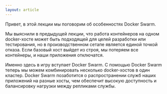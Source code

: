 ```yaml
---
layout: article
---
```

Привет, в этой лекции мы поговорим об особенностях Docker Swarm.

Мы выяснили в предыдущей лекции, что работа контейнеров на одном docker-хосте может быть подходящей для целей разработки или тестирования, но в производственном сетапе является единой точкой отказа. Если базовый хост выйдет из строя, мы потеряем все контейнеры, и наши приложения отключатся.

Именно здесь в игру вступает Docker Swarm. С помощью Docker Swarm теперь мы можем комбинировать несколько docker-хостов в один кластер. Docker Swarm позаботится о распространении служб наших приложений на разные хосты, чем обеспечит высокую доступность и балансировку нагрузки между репликами службы.
